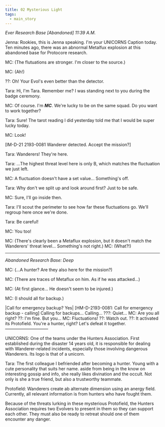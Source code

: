 ```yaml
---
title: 02 Mysterious Light
tags: 
  - main_story
---
```


*Ever Research Base [Abandoned] 11:39 A.M.*

Jenna: Rookies, this is Jenna speaking. I'm your UNICORNS Caption today. Ten minutes ago, there was an abnormal Metalfux explosion at this abandoned base for Protocore research.

MC: (The flutuations are stronger. I'm closer to the source.)

MC: (Ah!)

??: Oh! Your Evol's even better than the detector.

Tara: Hi, I'm Tara. Remember me? I was standing next to you during the badge ceremony.

MC: Of course. I'm _**MC**_. We're lucky to be on the same squad. Do you want to work together?

Tara: Sure! The tarot reading I did yesterday told me that I would be super lucky today.

MC: Look!

[IM-D-21 2193-0081 Wanderer detected. Accept the mission?]

Tara: Wanderers! They're here.

Tara: ...The highest threat level here is only B, which matches the fluctuation we just left.

MC: A fluctuation doesn't have a set value... Something's off.

Tara: Why don't we split up and look around first? Just to be safe.

MC: Sure, I'll go inside then.

Tara: I'll scout the perimeter to see how far these fluctuations go. We'll regroup here once we're done.

Tara: Be careful!

MC: You too!

MC: (There's clearly been a Metaflux explosion, but it doesn't match the Wanderers' threat level... Something's not right.)
MC: (What?!)

---

*Abandoned Research Base: Deep*

MC: (...A hunter? Are they also here for the mission?)

MC: (There are traces of Metaflux on him. As if he was attacked...)

MC: (At first glance... He doesn't seem to be injured.)

MC: (I should all for backup.)

|Call for emergency backup?
Yes|
[HM-D-2193-0081: Call for emergency backup - calling]
Calling for backups...
Calling...
???: Quiet...
MC: Are you all right?
??: I'm fine. But you...
MC: Fluctuations!
??: Watch out.
??: It activated its Protofield. You're a hunter, right? Let's defeat it together.
——————————

UNICORNS: One of the teams under the Hunters Association. First established during the disaster 14 years old, it is responsible for dealing with Wanderer-related incidents, especially those involving dangerous Wanderers. Its logo is that of a unicorn.

Tara: The first colleague I befriended after becoming a hunter. Young with a cute personality that suits her name. aside from being in the know on interesting gossip and info, she really likes divination and the occult. Not only is she a true friend, but also a trustworthy teammate.

Protofield: Wanderers create ab alternate dimension using an anergy field. Currently, all relevant information is from hunters who have fought them.

Because of the threats lurking in these mysterious Protofield, the Hunters Association requires two Evolvers to present in them so they can support each other. They must also be ready to retreat should one of them encounter any danger.